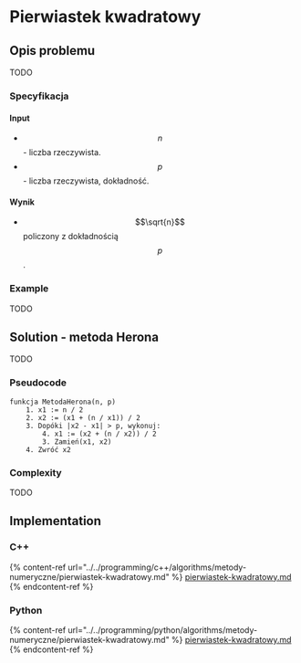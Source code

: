 # Pierwiastek kwadratowy

## Opis problemu

TODO

### Specyfikacja

#### Input

* $$n$$ - liczba rzeczywista.
* $$p$$ - liczba rzeczywista, dokładność.

#### Wynik

* $$\sqrt{n}$$ policzony z dokładnością $$p$$. 

### Example

TODO

## Solution - metoda Herona

TODO

### Pseudocode

```
funkcja MetodaHerona(n, p)
    1. x1 := n / 2
    2. x2 := (x1 + (n / x1)) / 2
    3. Dopóki |x2 - x1| > p, wykonuj:
        4. x1 := (x2 + (n / x2)) / 2
        3. Zamień(x1, x2)
    4. Zwróć x2
```

### Complexity

TODO

## Implementation

### C++

{% content-ref url="../../programming/c++/algorithms/metody-numeryczne/pierwiastek-kwadratowy.md" %}
[pierwiastek-kwadratowy.md](../../programming/c++/algorithms/metody-numeryczne/pierwiastek-kwadratowy.md)
{% endcontent-ref %}

### Python

{% content-ref url="../../programming/python/algorithms/metody-numeryczne/pierwiastek-kwadratowy.md" %}
[pierwiastek-kwadratowy.md](../../programming/python/algorithms/metody-numeryczne/pierwiastek-kwadratowy.md)
{% endcontent-ref %}
